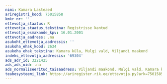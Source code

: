 ```yaml
---
nimi: Kamara Lasteaed
ariregistri_kood: 75015858
kmkr_nr: ''
ettevotja_staatus: R
ettevotja_staatus_tekstina: Registrisse kantud
ettevotja_esmakande_kpv: 16.01.2001
ettevotja_aadress: .na
asukoht_ettevotja_aadressis: ''
asukoha_ehak_kood: 2634
asukoha_ehak_tekstina: Kamara küla, Mulgi vald, Viljandi maakond
indeks_ettevotja_aadressis: '69304'
ads_adr_id: 3221425
ads_ads_oid: .na
ads_normaliseeritud_taisaadress: Viljandi maakond, Mulgi vald, Kamara küla
teabesysteemi_link: https://ariregister.rik.ee/ettevotja.py?ark=75015858&ref=rekvisiidid
---
```


